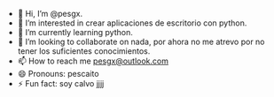 - 👋 Hi, I’m @pesgx.
- 👀 I’m interested in crear aplicaciones de escritorio con python.
- 🌱 I’m currently learning python.
- 💞️ I’m looking to collaborate on nada, por ahora no me atrevo por no tener los suficientes conocimientos.
- 📫 How to reach me pesgx@outlook.com
- 😄 Pronouns: pescaito
- ⚡ Fun fact: soy calvo jjjj

<!---
pesgx/pesgx is a ✨ special ✨ repository because its `README.md` (this file) appears on your GitHub profile.
You can click the Preview link to take a look at your changes.
--->
